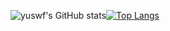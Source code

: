 ![yuswf's GitHub stats](https://github-readme-stats.vercel.app/api?username=yuswf&show_icons=true&theme=dracula)[![Top Langs](https://github-readme-stats.vercel.app/api/top-langs/?username=yuswf&layout=compact&theme=dark)](https://github.com/yuswf/github-readme-stats)
